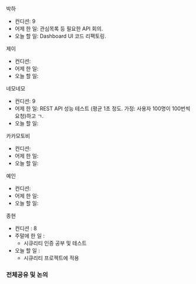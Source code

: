 박하
- 컨디션: 9
- 어제 한 일: 관심목록 등 필요한 API 회의.
- 오늘 할 일: Dashboard UI 코드 리팩토링.

제이
- 컨디션: 
- 어제 한 일: 
- 오늘 할 일: 

네모네모
- 컨디션: 9
- 어제 한 일: REST API 성능 테스트 (평균 1초 정도. 가정: 사용자 100명이 100번씩 요청)하고 ㄱ.
- 오늘 할 일: 
	
카카모토비
- 컨디션: 
- 어제 한 일: 
- 오늘 할 일: 
	
예인
- 컨디션: 
- 어제 한 일: 
- 오늘 할 일: 

종현
- 컨디션 : 8
- 주말에 한 일 :
	- 시큐리티 인증 공부 및 테스트
- 오늘 할 일 :
	- 시큐리티 프로젝트에 적용
### 전체공유 및 논의

